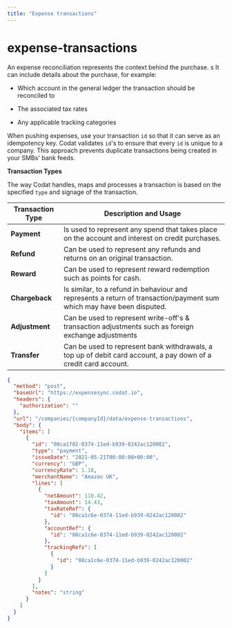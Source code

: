 ```yaml
---
title: "Expense transactions"
---
```


# expense-transactions

An expense reconciliation represents the context behind the purchase.
s
It can include details about the purchase, for example:

- Which account in the general ledger the transaction should be reconciled to

- The associated tax rates

- Any applicable tracking categories

When pushing expenses, use your transaction `id` so that it can serve as an idempotency key. Codat validates `id`'s to ensure that every `id` is unique to a company. This approach prevents duplicate transactions being created in your SMBs' bank feeds.

**Transaction Types**

The way Codat handles, maps and processes a transaction is based on the specified `type` and signage of the transaction.

| **Transaction Type** | **Description and Usage**                                                                                             |
| -------------------- | --------------------------------------------------------------------------------------------------------------------- |
| **Payment**          | Is used to represent any spend that takes place on the account and interest on credit purchases.                      |
| **Refund**           | Can be used to represent any refunds and returns on an original transaction.                                          |
| **Reward**           | Can be used to represent reward redemption such as points for cash.                                                   |
| **Chargeback**       | Is similar, to a refund in behaviour and represents a return of transaction/payment sum which may have been disputed. |
| **Adjustment**       | Can be used to represent write-off's & transaction adjustments such as foreign exchange adjustments                   |
| **Transfer**         | Can be used to represent bank withdrawals, a top up of debit card account, a pay down of a credit card account.       |

```json http
{
  "method": "post",
  "baseUrl": "https://expensesync.codat.io",
  "headers": {
    "authorization": ""
  },
  "url": "/companies/{companyId}/data/expense-transactions",
  "body": {
    "items": [
      {
        "id": "08ca1f02-0374-11ed-b939-0242ac120002",
        "type": "payment",
        "issueDate": "2021-05-21T00:00:00+00:00",
        "currency": "GBP",
        "currencyRate": 1.18,
        "merchantName": "Amazon UK",
        "lines": [
          {
            "netAmount": 110.42,
            "taxAmount": 14.43,
            "taxRateRef": {
              "id": "08ca1c6e-0374-11ed-b939-0242ac120002"
            },
            "accountRef": {
              "id": "08ca1c6e-0374-11ed-b939-0242ac120002"
            },
            "trackingRefs": [
              {
                "id": "08ca1c6e-0374-11ed-b939-0242ac120002"
              }
            ]
          }
        ],
        "notes": "string"
      }
    ]
  }
}
```
